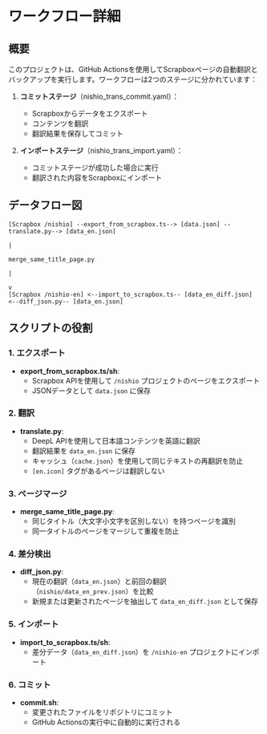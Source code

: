 # ワークフロー詳細

## 概要

このプロジェクトは、GitHub Actionsを使用してScrapboxページの自動翻訳とバックアップを実行します。ワークフローは2つのステージに分かれています：

1. **コミットステージ**（nishio_trans_commit.yaml）：
   - Scrapboxからデータをエクスポート
   - コンテンツを翻訳
   - 翻訳結果を保存してコミット

2. **インポートステージ**（nishio_trans_import.yaml）：
   - コミットステージが成功した場合に実行
   - 翻訳された内容をScrapboxにインポート

## データフロー図

```
[Scrapbox /nishio] --export_from_scrapbox.ts--> [data.json] --translate.py--> [data_en.json]
                                                                                   |
                                                                        merge_same_title_page.py
                                                                                   |
                                                                                   v
[Scrapbox /nishio-en] <--import_to_scrapbox.ts-- [data_en_diff.json] <--diff_json.py-- [data_en.json]
```

## スクリプトの役割

### 1. エクスポート
- **export_from_scrapbox.ts/sh**:
  - Scrapbox APIを使用して `/nishio` プロジェクトのページをエクスポート
  - JSONデータとして `data.json` に保存

### 2. 翻訳
- **translate.py**:
  - DeepL APIを使用して日本語コンテンツを英語に翻訳
  - 翻訳結果を `data_en.json` に保存
  - キャッシュ（`cache.json`）を使用して同じテキストの再翻訳を防止
  - `[en.icon]` タグがあるページは翻訳しない

### 3. ページマージ
- **merge_same_title_page.py**:
  - 同じタイトル（大文字小文字を区別しない）を持つページを識別
  - 同一タイトルのページをマージして重複を防止

### 4. 差分検出
- **diff_json.py**:
  - 現在の翻訳（`data_en.json`）と前回の翻訳（`nishio/data_en_prev.json`）を比較
  - 新規または更新されたページを抽出して `data_en_diff.json` として保存

### 5. インポート
- **import_to_scrapbox.ts/sh**:
  - 差分データ（`data_en_diff.json`）を `/nishio-en` プロジェクトにインポート

### 6. コミット
- **commit.sh**:
  - 変更されたファイルをリポジトリにコミット
  - GitHub Actionsの実行中に自動的に実行される
